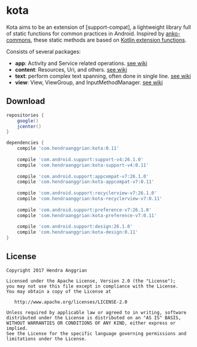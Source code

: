 kota
====
Kota aims to be an extension of [support-compat], a lightweight library full of static functions for common practices in Android.
Inspired by [anko-commons], these static methods are based on [Kotlin extension functions].

Consists of several packages:
* **app**: Activity and Service related operations. [see wiki][app]
* **content**: Resources, Uri, and others. [see wiki][content]
* **text**: perform complex text spanning, often done in single line. [see wiki][text]
* **view**: View, ViewGroup, and InputMethodManager. [see wiki][view]

Download
--------
```gradle
repositories {
    google()
    jcenter()
}

dependencies {
    compile 'com.hendraanggrian:kota:0.11'
    
    compile 'com.android.support:support-v4:26.1.0'
    compile 'com.hendraanggrian:kota-support-v4:0.11'
    
    compile 'com.android.support:appcompat-v7:26.1.0'
    compile 'com.hendraanggrian:kota-appcompat-v7:0.11'
    
    compile 'com.android.support:recyclerview-v7:26.1.0'
    compile 'com.hendraanggrian:kota-recyclerview-v7:0.11'
    
    compile 'com.android.support:preference-v7:26.1.0'
    compile 'com.hendraanggrian:kota-preference-v7:0.11'
    
    compile 'com.android.support:design:26.1.0'
    compile 'com.hendraanggrian:kota-design:0.11'
}
```

License
-------
    Copyright 2017 Hendra Anggrian

    Licensed under the Apache License, Version 2.0 (the "License");
    you may not use this file except in compliance with the License.
    You may obtain a copy of the License at

       http://www.apache.org/licenses/LICENSE-2.0

    Unless required by applicable law or agreed to in writing, software
    distributed under the License is distributed on an "AS IS" BASIS,
    WITHOUT WARRANTIES OR CONDITIONS OF ANY KIND, either express or implied.
    See the License for the specific language governing permissions and
    limitations under the License.

[Kotlin extension functions]: https://kotlinlang.org/docs/reference/extensions.html
[anko-commons]: https://github.com/Kotlin/anko
[app]: https://github.com/HendraAnggrian/kota/wiki/PackageApp
[content]: https://github.com/HendraAnggrian/kota/wiki/PackageContent
[text]: https://github.com/HendraAnggrian/kota/wiki/PackageText
[view]: https://github.com/HendraAnggrian/kota/wiki/PackageView